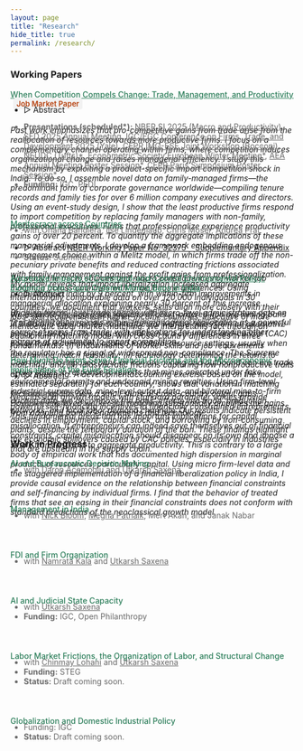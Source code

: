 ```yaml
---
layout: page
title: "Research"
hide_title: true
permalink: /research/
---
```


<style>
  /* Color for author/funding text and any links inside it */
  .author-funding,
  .author-funding a {
    color: #696969 !important;
  }
</style>

### Working Papers

<a href="{{site.baseurl}}/files/Papers/Kotia2025_tradeqr.pdf" style="color:#2c7e5a;font-weight: 500;"><u> When Competition Compels Change: Trade, Management, and Productivity</u></a> 
<span style="background-color:#f2f2f2; color:#B7410E; font-size:13px; font-weight:600; padding:2px 6px; border-radius:4px; margin-left:5px;">
  Job Market Paper
</span>
<ul class="no-bullets">
	<li style="margin-top: -20px;">
		<span class="abstract-toggle" data-abstract-id="FamilyFirms_abstract">▷ Abstract</span>
	</li>
</ul>
<div id="FamilyFirms_abstract" class="abstract" style="max-height: 0;">
  <h6>
	Past work emphasizes that pro-competitive gains from trade arise from the reallocation of resources towards more productive firms. I focus on a complementary channel operating within firms, where competition induces organizational change and raises managerial efficiency. I study this mechanism by exploiting a product-specific import competition shock in India. To do so, I assemble novel data on family-managed firms—the predominant form of corporate governance worldwide—compiling tenure records and family ties for over 6 million company executives and directors. Using an event-study design, I show that the least productive firms respond to import competition by replacing family managers with non-family, professional executives. Firms that professionalize experience productivity gains of over 20 percent. To quantify the aggregate implications of these managerial adjustments, I develop a framework embedding endogenous management choice within a Melitz model, in which firms trade off the non-pecuniary private benefits and reduced contracting frictions associated with family management against the profit gains from professionalization. My model reveals that import liberalization increased aggregate productivity in India by 9 percent, with within-firm improvements in managerial allocation explaining nearly 30 percent of this increase. Bridging macro-level trade shocks with micro-level administrative data on firm organization reveals within-firm managerial reallocation as a powerful source of gains from trade, with implications for understanding other margins of adjustment to import competition.  
  </h6>
</div>
<ul class="no-bullets">
<li class="author-funding" style="font-size: 14px; margin-top: -20px">
  <strong>Presentations (scheduled*):</strong> 
  <a href="https://www.nber.org/conferences/si-2025-macroeconomics-and-productivity" target="_blank">NBER SI 2025 (Macro and Productivity)</a>, 
  <a href="https://editorialexpress.com/conference/SED2025/program/SED2025.html" target="_blank">SED 2025 Annual Meeting</a>, 
	<a href="https://egc.yale.edu/events/2025/conference-program-firms-trade-and-development-2025" target="_blank">IGC/EGC Conference on Firms, Trade, and Development 2025 (Yale)</a>,  
	<a href="https://cepr.org/system/files/2025-08/IMO-ESF%202025%20-%20Programme.pdf" target="_blank">CEPR IMO-ESF Joint Workshop (Bocconi)</a>,
  <a href="https://neudc2025.com/program/" target="_blank">NEUDC (Tufts)*</a>,  
  <a href="https://www.econometricsociety.org/regional-activities/schedule/2025/12/07/2025-European-Winter-Meeting-Nicosia-Cyprus" target="_blank">Econometric Society European Winter Meeting*</a>,
  <a href="https://www.aeaweb.org/conference/2026/preliminary/2307?q=eNqrVipOLS7OzM8LqSxIVbKqhnGVrAxrawGlCArI" target="_blank">AEA Annual Meeting Poster Session*</a>,
  <a href="" target="_blank">CEPR Paris Symposium Poster Session*</a>
</li>
  <li class="author-funding" style="font-size: 14px;"><strong>Funding:</strong> IGC, PEDL</li>
</ul> 
<div style="height:25px;font-size:25px;">&nbsp;</div>
 
<a href="{{site.baseurl}}/files/Papers/BKLMP2025.pdf" style="color:#2c7e5a;font-weight: 500;"><u> Meritocracy across Countries </u></a>
<ul class="no-bullets">
	<li class="author-funding" style="margin-top: -20px; font-size: 14px">
		with <a href="https://www.orianabandiera.net" target="_blank">Oriana Bandiera</a>, 
		<a href="https://sites.google.com/site/ilselindenlaub/" target="_blank">Ilse Lindenlaub</a>, 
		<a href="https://www.economoser.com" target="_blank">Chris Moser</a>, 
		<a href="https://www.columbia.edu/~ap3116/" target="_blank">Andrea Prat</a>
	</li>
</ul>
<ul class="no-bullets">
	<li>
		<span class="abstract-toggle" data-abstract-id="BKMLP_abstract">▷ Abstract</span> 
		<a href="https://www.nber.org/papers/w32375" target="_blank" style="font-size: 14px;"><u>NBER Working Paper No. 32375 </u></a>
		<a href="{{site.baseurl}}/files/Papers/BKLMP_SupplementaryAppendix.pdf" target="_blank" style="font-size: 14px;">&nbsp;&nbsp; <u>Supplementary Appendix</u></a>
	</li>
	<li class="author-funding" style="font-size: 14px;"><strong>Status:</strong> Submitted.</li>
</ul> 
<div id="BKMLP_abstract" class="abstract" style="max-height: 0;">
  <h6>
	We study the micro sources and macro consequences of worker-job matching across countries with large income differences. Using internationally comparable data on over 120,000 individuals in 30 countries, we document that workers' skills align more closely with their jobs' skill requirements in higher-income countries, indicative of more meritocratic labor market matching. We interpret this fact through an equilibrium matching model with cross-country differences in three fundamentals: (i) endowments of worker skills and job requirements determining match feasibility; (ii) technology determining the returns to matching; and (iii) idiosyncratic frictions capturing how nonproductive traits affect matching. A developmentaccounting exercise based on the model, estimated separately for each country, shows that variation in matching frictions explains only a small share of cross-country output gaps. However, improved worker-job matching substantially amplifies the gains from adopting frontier endowments and technology.  
	</h6>
</div>


<a href="{{site.baseurl}}/files/Papers/KSZ2025.pdf" style="color:#2c7e5a;font-weight:500;">
  <u>Aggregate Impacts of Command-and-Control Environmental Policy: Evidence from Court-Ordered Mining Bans in India</u>
</a>
<ul class="no-bullets">
	<li style="margin-top: -20px;">
		<span class="abstract-toggle" data-abstract-id="mining_abstract">▷ Abstract</span>
	</li>
</ul>
<div id="mining_abstract" class="abstract" style="max-height: 0;">
  <h6>
    We estimate the aggregate impacts of court-ordered iron ore mining bans in India and consider the counterfactual welfare gains from an alternative policy to the ban. The local sectoral ban is a command-and-control (CAC) policy that is commonly applied to natural resource settings, usually when the regulator has a signal of widespread non-compliance. The Supreme Court of India imposed bans on iron ore mining and outbound iron ore trade in two states in response to reports that mines operated under fake environmental permits and underpaid mining royalties. Using firm-level industrial survey data, mine-level output data, and bilateral mine-to-firm auction data, we decompose the bans’ effects into trade, production networks, and local labor demand channels. Our results indicate persistent declines in employment, capital stock, and borrowing by iron-consuming plants, despite the temporary duration of the ban. These findings highlight the economic spillovers caused by CAC policies, especially in industries that are upstream in the supply chain.
  </h6>
</div>
<ul class="no-bullets">
  <li class="author-funding" style="margin-top:-20px;font-size:14px;">
    with <a href="https://saxenautkarsh.com" target="_blank" rel="noopener">Utkarsh Saxena</a> and 
         <a href="https://henryhzhang.com" target="_blank" rel="noopener">Henry Zhang</a>
  </li>
  <li class="author-funding" style="font-size:14px;">
    <strong>Funding:</strong> PEDL, STICERD, George and Obie Shultz Fund
  </li>
</ul>
<div style="height:25px;font-size:25px;">&nbsp;</div>

<span style="color:#2c7e5a;font-weight: 500;">How Much Do Firms Save? Financial Frictions and the Microeconomic Implications of the Euler Equation</span>
<ul class="no-bullets">
	<li style="margin-top: -20px;">
		<span class="abstract-toggle" data-abstract-id="eep_abstract">▷ Abstract</span>
	</li>
</ul>
<div id="eep_abstract" class="abstract" style="max-height:0;">
  <h6>
    Neoclassical growth models with standard parameter values provide powerful self-financing incentives to financially constrained entrepreneurs. This fundamental prediction has important implications for capital misallocation. If entrepreneurs can indeed save themselves out of financial constraints, capital misallocation should disappear on its own and impose a small, transient cost to aggregate productivity. This is contrary to a large body of empirical work that has documented high dispersion in marginal products of resources, particularly capital. Using micro firm-level data and the staggered implementation of a financial liberalization policy in India, I provide causal evidence on the relationship between financial constraints and self-financing by individual firms. I find that the behavior of treated firms that see an easing in their financial constraints does not conform with standard predictions of the neoclassical growth model.
  </h6>
  </div>
<ul class="no-bullets">
	<li class="author-funding" style="margin-top: -20px;font-size: 14px;"><strong>Funding:</strong> STEG</li>
	<li class="author-funding" style="font-size: 14px;"><strong>Status:</strong> Draft available upon request.</li>
</ul>

<br>

### Work in Progress

<span style="color:#2c7e5a;font-weight: 500;">AI and Bureaucratic Decision Making</span>
<ul class="no-bullets">
	<li class="author-funding" style="margin-top: -20px;font-size: 14px;">
		with <a href="https://economics.mit.edu/people/faculty/daron-acemoglu" target="_blank">Daron Acemoglu</a> and <a href="https://saxenautkarsh.com" target="_blank">Utkarsh Saxena</a>
	</li>
</ul>
<div style="height:25px;font-size:25px;">&nbsp;</div>

<span style="color:#2c7e5a;font-weight:500;">Management in India</span>
<ul class="no-bullets">
  <li class="author-funding" style="margin-top:-20px;font-size:14px;">
    with <a href="https://nbloom.people.stanford.edu" target="_blank" rel="noopener">Nick Bloom</a>,
         <a href="https://meghapatnaik.github.io" target="_blank" rel="noopener">Megha Patnaik</a>,
         Mert Akan, and Janak Nabar
  </li>
</ul>
<div style="height:25px;font-size:25px;"></div>

<span style="color:#2c7e5a;font-weight: 500;">FDI and Firm Organization</span>
<ul class="no-bullets">
	<li class="author-funding" style="margin-top: -20px;font-size: 14px;">
		with <a href="https://namratakala.com" target="_blank">Namrata Kala</a> and <a href="https://saxenautkarsh.com" target="_blank">Utkarsh Saxena</a>
	</li>
</ul>
<div style="height:25px;font-size:25px;">&nbsp;</div>

<span style="color:#2c7e5a;font-weight: 500;">AI and Judicial State Capacity</span>
<ul class="no-bullets">
	<li class="author-funding" style="margin-top: -20px;font-size: 14px;">
		with <a href="https://saxenautkarsh.com" target="_blank">Utkarsh Saxena</a>
	</li>
	<li class="author-funding" style="font-size: 14px;"><strong>Funding:</strong> IGC, Open Philanthropy</li>
</ul>

<div style="height:25px;font-size:25px;">&nbsp;</div>

<span style="color:#2c7e5a;font-weight: 500;">Labor Market Frictions, the Organization of Labor, and Structural Change</span>
<ul class="no-bullets">
	<li class="author-funding" style="margin-top: -20px;font-size: 14px;">
		with <a href="https://economics.sas.upenn.edu/people/chinmay-lohani" target="_blank">Chinmay Lohani</a> and 
		<a href="https://saxenautkarsh.com" target="_blank">Utkarsh Saxena</a>
	</li>
	<li class="author-funding" style="font-size: 14px;"><strong>Funding:</strong> STEG</li>
	<li class="author-funding" style="font-size: 14px;"><strong>Status:</strong> Draft coming soon.</li>
</ul>
<div style="height:25px;font-size:25px;">&nbsp;</div>

<span style="color:#2c7e5a;font-weight: 500;">Globalization and Domestic Industrial Policy</span>
<ul class="no-bullets">
  <li class="author-funding" style="margin-top: -20px;font-size: 14px;">Funding: IGC</li>
  <li class="author-funding" style="font-size: 14px;"><strong>Status:</strong> Draft coming soon.</li>
</ul>
<div style="height:25px;font-size:25px;">&nbsp;</div>






